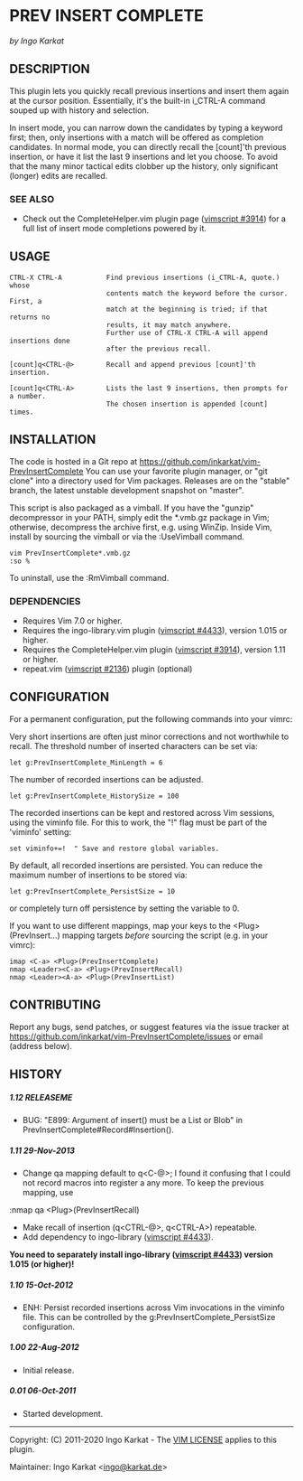 PREV INSERT COMPLETE
===============================================================================
_by Ingo Karkat_

DESCRIPTION
------------------------------------------------------------------------------

This plugin lets you quickly recall previous insertions and insert them again
at the cursor position. Essentially, it's the built-in i\_CTRL-A command
souped up with history and selection.

In insert mode, you can narrow down the candidates by typing a keyword first;
then, only insertions with a match will be offered as completion candidates.
In normal mode, you can directly recall the [count]'th previous insertion, or
have it list the last 9 insertions and let you choose.
To avoid that the many minor tactical edits clobber up the history, only
significant (longer) edits are recalled.

### SEE ALSO

- Check out the CompleteHelper.vim plugin page ([vimscript #3914](http://www.vim.org/scripts/script.php?script_id=3914)) for a full
  list of insert mode completions powered by it.

USAGE
------------------------------------------------------------------------------

    CTRL-X CTRL-A           Find previous insertions (i_CTRL-A, quote.) whose
                            contents match the keyword before the cursor. First, a
                            match at the beginning is tried; if that returns no
                            results, it may match anywhere.
                            Further use of CTRL-X CTRL-A will append insertions done
                            after the previous recall.

    [count]q<CTRL-@>        Recall and append previous [count]'th insertion.

    [count]q<CTRL-A>        Lists the last 9 insertions, then prompts for a number.
                            The chosen insertion is appended [count] times.

INSTALLATION
------------------------------------------------------------------------------

The code is hosted in a Git repo at
    https://github.com/inkarkat/vim-PrevInsertComplete
You can use your favorite plugin manager, or "git clone" into a directory used
for Vim packages. Releases are on the "stable" branch, the latest unstable
development snapshot on "master".

This script is also packaged as a vimball. If you have the "gunzip"
decompressor in your PATH, simply edit the \*.vmb.gz package in Vim; otherwise,
decompress the archive first, e.g. using WinZip. Inside Vim, install by
sourcing the vimball or via the :UseVimball command.

    vim PrevInsertComplete*.vmb.gz
    :so %

To uninstall, use the :RmVimball command.

### DEPENDENCIES

- Requires Vim 7.0 or higher.
- Requires the ingo-library.vim plugin ([vimscript #4433](http://www.vim.org/scripts/script.php?script_id=4433)), version 1.015 or
  higher.
- Requires the CompleteHelper.vim plugin ([vimscript #3914](http://www.vim.org/scripts/script.php?script_id=3914)), version 1.11 or
  higher.
- repeat.vim ([vimscript #2136](http://www.vim.org/scripts/script.php?script_id=2136)) plugin (optional)

CONFIGURATION
------------------------------------------------------------------------------

For a permanent configuration, put the following commands into your vimrc:

Very short insertions are often just minor corrections and not worthwhile to
recall. The threshold number of inserted characters can be set via:

    let g:PrevInsertComplete_MinLength = 6

The number of recorded insertions can be adjusted.

    let g:PrevInsertComplete_HistorySize = 100

The recorded insertions can be kept and restored across Vim sessions, using
the viminfo file. For this to work, the "!" flag must be part of the
'viminfo' setting:

    set viminfo+=!  " Save and restore global variables.

By default, all recorded insertions are persisted. You can reduce the maximum
number of insertions to be stored via:

    let g:PrevInsertComplete_PersistSize = 10

or completely turn off persistence by setting the variable to 0.

If you want to use different mappings, map your keys to the
&lt;Plug&gt;(PrevInsert...) mapping targets _before_ sourcing the script (e.g. in
your vimrc):

    imap <C-a> <Plug>(PrevInsertComplete)
    nmap <Leader><C-a> <Plug>(PrevInsertRecall)
    nmap <Leader><A-a> <Plug>(PrevInsertList)

CONTRIBUTING
------------------------------------------------------------------------------

Report any bugs, send patches, or suggest features via the issue tracker at
https://github.com/inkarkat/vim-PrevInsertComplete/issues or email (address
below).

HISTORY
------------------------------------------------------------------------------

##### 1.12    RELEASEME
- BUG: "E899: Argument of insert() must be a List or Blob" in
  PrevInsertComplete#Record#Insertion().

##### 1.11    29-Nov-2013
- Change qa mapping default to q&lt;C-@&gt;; I found it confusing that I could not
  record macros into register a any more. To keep the previous mapping, use
 <!-- -->

  :nmap qa &lt;Plug&gt;(PrevInsertRecall)

- Make recall of insertion (q&lt;CTRL-@&gt;, q&lt;CTRL-A&gt;) repeatable.
- Add dependency to ingo-library ([vimscript #4433](http://www.vim.org/scripts/script.php?script_id=4433)).

__You need to separately
  install ingo-library ([vimscript #4433](http://www.vim.org/scripts/script.php?script_id=4433)) version 1.015 (or higher)!__

##### 1.10    15-Oct-2012
- ENH: Persist recorded insertions across Vim invocations in the viminfo file.
This can be controlled by the g:PrevInsertComplete\_PersistSize
configuration.

##### 1.00    22-Aug-2012
- Initial release.

##### 0.01    06-Oct-2011
- Started development.

------------------------------------------------------------------------------
Copyright: (C) 2011-2020 Ingo Karkat -
The [VIM LICENSE](http://vimdoc.sourceforge.net/htmldoc/uganda.html#license) applies to this plugin.

Maintainer:     Ingo Karkat &lt;ingo@karkat.de&gt;
